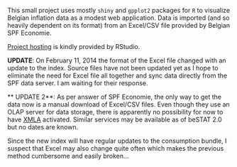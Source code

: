 This small project uses mostly `shiny` and `gpplot2` packages for `R` to visualize Belgian inflation data as a modest web application. Data is imported (and so heavily dependent on its format) from an Excel/CSV file provided by Belgian SPF Economie.

[Project hosting](http://spark.rstudio.com/rytis/inflation) is kindly provided by RStudio.

**UPDATE**: On February 11, 2014 the format of the Excel file changed with an update to the index. Source files have not been updated yet as I hope to eliminate the need for Excel file all together and sync data directly from the SPF data server. I am waiting for their response.

** UPDATE 2**: As per answer of SPF Economie, the only way to get the data now is a manual download of Excel/CSV files. Even though they use an OLAP server for data storage, there is apparently no possibility for now to have [XMLA](https://en.wikipedia.org/wiki/XML_for_Analysis) activated. Similar services may be available as of beSTAT 2.0 but no dates are known.

Since the new index will have regular updates to the consumption bundle, I suspect that Excel may also change quite often which makes the previous method cumbersome and easily broken...
